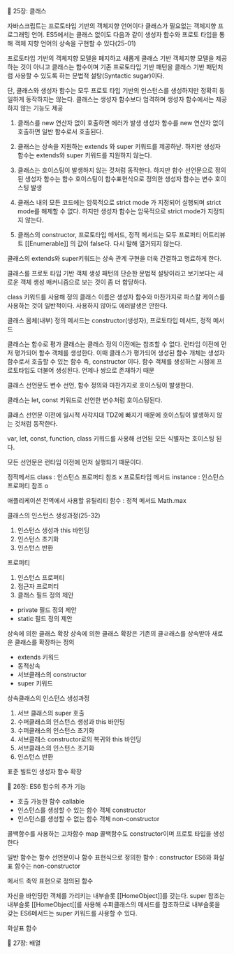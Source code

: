 📖 25장: 클래스  
 
 자바스크립트는 프로토타입 기반의 객체지향 언어이다
 클래스가 필요없는 객체지향 프로그래밍 언어.
 ES5에서는 클래스 없이도 다음과 같이 생성자 함수와 프로토 타입을 통해 객체 지향 언어의 상속을 구현할 수 있다(25-01)

프로토타입 기반의 객체지향 모델을 폐지하고 새롭게 클래스 기반 객체지향 모델을 제공하는 것이 아니고 
클래스는 함수이며 기존 프로토타입 기반 패턴을 클래스 기반 패턴처럼 사용할 수 있도록 하는 문법적 설탕(Syntactic sugar)이다.


단, 클래스와 생성자 함수는 모두 프로토 타입 기반의 인스턴스를 생성하지만 정확히 동일하게 동작하지는 않는다.
클래스는 생성자 함수보다 엄격하며 생성자 함수에서는 제공하지 않는 기능도 제공


1) 클래스를 new 연산자 없이 호출하면 에러가 발생
생성자 함수를 new 연산자 없이 호출하면 일반 함수로서 호출된다.

2) 클래스는 상속을 지원하는 extends 와 super 키워드를 제공하낟. 하지만 생성자 함수는 extends와 super 키워드를 지원하지 않는다.

3) 클래스는 호이스팅이 발생하지 않는 것처럼 동작한다.
하지만 함수 선언문으로 정의된 생성자 함수는 함수 호이스팅이 함수표현식으로 정의한 생성자 함수는 변수 호이스팅 발생


4) 클래스 내의 모든 코드에는 암묵적으로 strict mode 가 지정되어 실행되며 strict mode를 해제할 수 없다.
하지만 생성자 함수는 암묵적으로 strict mode가 지정되지 않는다.

5) 클래스의 constructor, 프로토타입 메서드, 정적 메서드는 모두 프로퍼티 어트리뷰트 [[Enumerable]] 의 값이 false다. 다시 말해 열거되지 않는다.


클래스의 extends와 super키워드는 상속 관계 구현을 더욱 간결하고 명료하게 한다.

클래스를 프로토 타입 기반 객체 생성 패턴의 단순한 문법적 설탕이라고 보기보다는 새로운 객체 생성 매커니즘으로 보는 것이 좀 더 합당하다.


class 키워드를 사용해 정의
클래스 이름은 생성자 함수와 마찬가지로 파스칼 케이스를 사용하는 것이 일반적이다. 사용하지 않아도 에러발생은 안한다.


클래스 몸체(내부) 정의 메서드는
constructor(생성자), 프로토타입 메서드, 정적 메서드


클래스는 함수로 평가
클래스는 클래스 정의 이전에는 참조할 수 없다.
런타임 이전에 먼저 평가되어 함수 객체를 생성한다.
이때 클래스가 평가되어 생성된 함수 개체는 생성자 함수로서 호출할 수 있는 함수 즉, constructor 이다.
함수 객체를 생성하는 시점에 프로토타입도 더불어 생성된다.
언제나 쌍으로 존재하기 때문


클래스 선언문도 변수 선언, 함수 정의와 마찬가지로 호이스팅이 발생한다.

클래스는 let, const 키워드로 선언한 변수처럼 호이스팅된다.

클래스 선언문 이전에 일시적 사각지대 TDZ에 빠지기 때문에 호이스팅이 발생하지 않는 것처럼 동작한다.


var, let, const, function, class 키워드를 사용해 선언된 모든 식별자는 호이스팅 된다.

모든 선언문은 런타임 이전에 먼저 실행되기 때문이다.


정적메서드 class : 인스턴스 프로퍼티 참조 x
프로토타입 메서드 instance : 인스턴스 프로퍼티 참조 o


애플리케이션 전역에서 사용할 유틸리티 함수 : 정적 메서드 Math.max

클래스의 인스턴스 생성과정(25-32)
1) 인스턴스 생성과 this 바인딩 
2) 인스턴스 초기화
3) 인스턴스 반환


프로퍼티
1) 인스턴스 프로퍼티
2) 접근자 프로퍼티 
3) 클래스 필드 정의 제안
- private 필드 정의 제안
- static 필드 정의 제안

상속에 의한 클래스 확장
상속에 의한 클래스 확장은 기존의 클ㄹ래스를 상속받아 새로운 클래스를 확장하는 정의
- extends 키워드
- 동적상속
- 서브클래스의 constructor
- super 키워드


상속클래스의 인스턴스 생성과정
1) 서브 클래스의 super 호출
2) 수퍼클래스의 인스턴스 생성과 this 바인딩
3) 수퍼클래스의 인스턴스 초기화
4) 서브클래스 constructor로의 복귀와 this 바인딩
5) 서브클래스의 인스턴스 초기화
6) 인스턴스 반환


표준 빌트인 생성자 함수 확장





📖 26장: ES6 함수의 추가 기능   

- 호출 가능한 함수 callable
- 인스턴스를 생성할 수 있는 함수 객체 constructor
- 인스턴스를 생성할 수 없는 함수 객체 non-constructor


콜백함수를 사용하는 고차함수 map
콜백함수도 constructor이며 프로토 타입을 생성한다

일반 함수는 함수 선언문이나 함수 표현식으로 정의한 함수 : constructor
ES6와 화살표 함수는  non-constructor 



메서드 축약 표현으로 정의된 함수

자신을 바인딩한 객체를 가리키는 내부슬롯 [[HomeObject]]를 갖는다.
super 참조는 내부슬롯 [[HomeObject[[를 사용해 수퍼클래스의 메서드를 참조하므로 내부슬롯을 갖는 ES6메서드는 super 키워드를 사용할 수 있다.




화살표 함수




📖 27장: 배열
